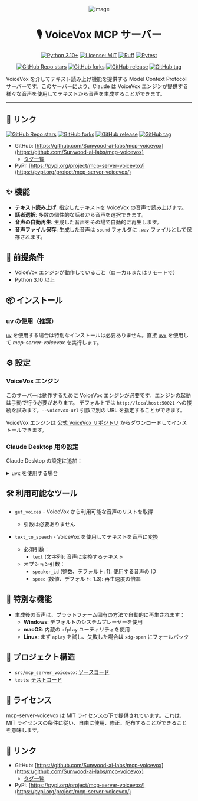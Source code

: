 <div align="center">

![Image](https://github.com/user-attachments/assets/702f7c91-1a23-41f0-8b7a-3ea4ce43ce2c)

# 🎙️ VoiceVox MCP サーバー

</div>


<div align="center">

[![Python 3.10+](https://img.shields.io/badge/python-3.10+-blue.svg)](https://www.python.org/downloads/release/python-3100/)
[![License: MIT](https://img.shields.io/badge/License-MIT-yellow.svg)](https://opensource.org/licenses/MIT)
[![Ruff](https://img.shields.io/endpoint?url=https://raw.githubusercontent.com/astral-sh/ruff/main/assets/badge/v2.json)](https://github.com/astral-sh/ruff)
[![Pytest](https://img.shields.io/badge/tested%20with-pytest-00AEEF?logo=pytest)](https://pytest.org)

[![GitHub Repo stars](https://img.shields.io/github/stars/Sunwood-ai-labs/mcp-voicevox?style=social)](https://github.com/Sunwood-ai-labs/mcp-voicevox/stargazers)
[![GitHub forks](https://img.shields.io/github/forks/Sunwood-ai-labs/mcp-voicevox?style=social)](https://github.com/Sunwood-ai-labs/mcp-voicevox/network/members)
[![GitHub release](https://img.shields.io/github/v/release/Sunwood-ai-labs/mcp-voicevox)](https://github.com/Sunwood-ai-labs/mcp-voicevox/releases)
[![GitHub tag](https://img.shields.io/github/v/tag/Sunwood-ai-labs/mcp-voicevox)](https://github.com/Sunwood-ai-labs/mcp-voicevox/tags)

</div>

VoiceVox を介してテキスト読み上げ機能を提供する Model Context Protocol サーバーです。このサーバーにより、Claude は VoiceVox エンジンが提供する様々な音声を使用してテキストから音声を生成することができます。

---

## 🔗 リンク

[![GitHub Repo stars](https://img.shields.io/github/stars/Sunwood-ai-labs/mcp-voicevox?style=social)](https://github.com/Sunwood-ai-labs/mcp-voicevox/stargazers)
[![GitHub forks](https://img.shields.io/github/forks/Sunwood-ai-labs/mcp-voicevox?style=social)](https://github.com/Sunwood-ai-labs/mcp-voicevox/network/members)
[![GitHub release](https://img.shields.io/github/v/release/Sunwood-ai-labs/mcp-voicevox)](https://github.com/Sunwood-ai-labs/mcp-voicevox/releases)
[![GitHub tag](https://img.shields.io/github/v/tag/Sunwood-ai-labs/mcp-voicevox)](https://github.com/Sunwood-ai-labs/mcp-voicevox/tags)

- GitHub: [https://github.com/Sunwood-ai-labs/mcp-voicevox](https://github.com/Sunwood-ai-labs/mcp-voicevox)
  - [タグ一覧](https://github.com/Sunwood-ai-labs/mcp-voicevox/tags)
- PyPI: [https://pypi.org/project/mcp-server-voicevox/](https://pypi.org/project/mcp-server-voicevox/)



## ✨ 機能

- **テキスト読み上げ**: 指定したテキストを VoiceVox の音声で読み上げます。
- **話者選択**: 多数の個性的な話者から音声を選択できます。
- **音声の自動再生**: 生成した音声をその場で自動的に再生します。
- **音声ファイル保存**: 生成した音声は `sound` フォルダに `.wav` ファイルとして保存されます。

## 🚀 前提条件

- VoiceVox エンジンが動作していること（ローカルまたはリモートで）
- Python 3.10 以上

## 📦 インストール

### uv の使用（推奨）

[`uv`](https://docs.astral.sh/uv/) を使用する場合は特別なインストールは必要ありません。直接 [`uvx`](https://docs.astral.sh/uv/guides/tools/) を使用して *mcp-server-voicevox* を実行します。

## ⚙️ 設定

### VoiceVox エンジン

このサーバーは動作するために VoiceVox エンジンが必要です。エンジンの起動は手動で行う必要があります。
デフォルトでは `http://localhost:50021` への接続を試みます。`--voicevox-url` 引数で別の URL を指定することができます。

VoiceVox エンジンは [公式 VoiceVox リポジトリ](https://github.com/VOICEVOX/voicevox_engine) からダウンロードしてインストールできます。

### Claude Desktop 用の設定

Claude Desktop の設定に追加：

<details>
<summary>uvx を使用する場合</summary>

```json
{
  "mcpServers": {
    "voicevox": {
      "command": "uvx",
      "args": ["mcp-server-voicevox", "--voicevox-url=http://localhost:50021"]
    }
  }
}

```
</details>

## 🛠️ 利用可能なツール

- `get_voices` - VoiceVox から利用可能な音声のリストを取得
  - 引数は必要ありません

- `text_to_speech` - VoiceVox を使用してテキストを音声に変換
  - 必須引数：
    - `text` (文字列): 音声に変換するテキスト
  - オプション引数：
    - `speaker_id` (整数、デフォルト: 1): 使用する音声の ID
    - `speed` (数値、デフォルト: 1.3): 再生速度の倍率

## 🎵 特別な機能

- 生成後の音声は、プラットフォーム固有の方法で自動的に再生されます：
  - **Windows**: デフォルトのシステムプレーヤーを使用
  - **macOS**: 内蔵の `afplay` ユーティリティを使用
  - **Linux**: まず `aplay` を試し、失敗した場合は `xdg-open` にフォールバック

## 📁 プロジェクト構造

- `src/mcp_server_voicevox`: [ソースコード](./src/mcp_server_voicevox/README.md)
- `tests`: [テストコード](./tests/README.md)

## 📄 ライセンス

mcp-server-voicevox は MIT ライセンスの下で提供されています。これは、MIT ライセンスの条件に従い、自由に使用、修正、配布することができることを意味します。


## 🔗 リンク

- GitHub: [https://github.com/Sunwood-ai-labs/mcp-voicevox](https://github.com/Sunwood-ai-labs/mcp-voicevox)
  - [タグ一覧](https://github.com/Sunwood-ai-labs/mcp-voicevox/tags)
- PyPI: [https://pypi.org/project/mcp-server-voicevox/](https://pypi.org/project/mcp-server-voicevox/)
